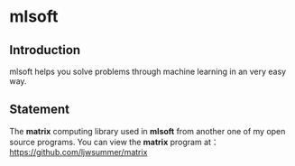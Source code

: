 # mlsoft
## Introduction
mlsoft helps you solve problems through machine learning in an very easy way.
## Statement
The **matrix** computing library used in **mlsoft** from another one of my open source programs. You can view the **matrix** program at： https://github.com/ljwsummer/matrix